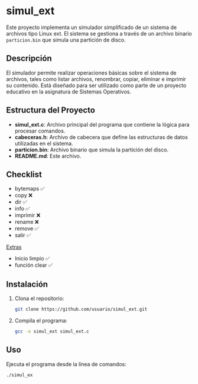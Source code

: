 # simul_ext

Este proyecto implementa un simulador simplificado de un sistema de archivos tipo Linux ext. El sistema se gestiona a través de un archivo binario `particion.bin` que simula una partición de disco.

## Descripción

El simulador permite realizar operaciones básicas sobre el sistema de archivos, tales como listar archivos, renombrar, copiar, eliminar e imprimir su contenido. Está diseñado para ser utilizado como parte de un proyecto educativo en la asignatura de Sistemas Operativos.

## Estructura del Proyecto

- **simul_ext.c**: Archivo principal del programa que contiene la lógica para procesar comandos.
- **cabeceras.h**: Archivo de cabecera que define las estructuras de datos utilizadas en el sistema.
- **particion.bin**: Archivo binario que simula la partición del disco.
- **README.md**: Este archivo.

## Checklist

- bytemaps ✅
- copy ❌
- dir ✅
- info ✅
- imprimir ❌
- rename ❌
- remove ✅
- salir ✅

<u>Extras</u>
  
- Inicio limpio ✅
- función clear ✅

## Instalación

1. Clona el repositorio:

   ```bash
   git clone https://github.com/usuario/simul_ext.git
   
2. Compila el programa:

   ```bash
   gcc -o simul_ext simul_ext.c

## Uso

   Ejecuta el programa desde la línea de comandos:

   ```bash
   ./simul_ex
